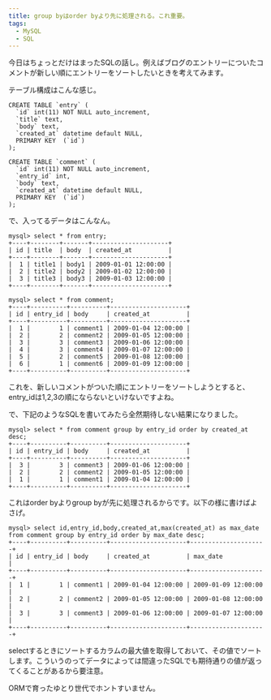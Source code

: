 ```yaml
---
title: group byはorder byより先に処理される。これ重要。
tags: 
  - MySQL
  - SQL
---
```


今日はちょっとだけはまったSQLの話し。例えばブログのエントリーについたコメントが新しい順にエントリーをソートしたいときを考えてみます。

テーブル構成はこんな感じ。

    CREATE TABLE `entry` (
      `id` int(11) NOT NULL auto_increment,
      `title` text,
      `body` text,
      `created_at` datetime default NULL,
      PRIMARY KEY  (`id`)
    );

    CREATE TABLE `comment` (
      `id` int(11) NOT NULL auto_increment,
      `entry_id` int,
      `body` text,
      `created_at` datetime default NULL,
      PRIMARY KEY  (`id`)
    );

で、入ってるデータはこんなん。

    mysql> select * from entry;
    +----+--------+-------+---------------------+
    | id | title  | body  | created_at          |
    +----+--------+-------+---------------------+
    |  1 | title1 | body1 | 2009-01-01 12:00:00 | 
    |  2 | title2 | body2 | 2009-01-02 12:00:00 | 
    |  3 | title3 | body3 | 2009-01-03 12:00:00 | 
    +----+--------+-------+---------------------+

    mysql> select * from comment;
    +----+----------+----------+---------------------+
    | id | entry_id | body     | created_at          |
    +----+----------+----------+---------------------+
    |  1 |        1 | comment1 | 2009-01-04 12:00:00 | 
    |  2 |        2 | comment2 | 2009-01-05 12:00:00 | 
    |  3 |        3 | comment3 | 2009-01-06 12:00:00 | 
    |  4 |        3 | comment4 | 2009-01-07 12:00:00 | 
    |  5 |        2 | comment5 | 2009-01-08 12:00:00 | 
    |  6 |        1 | comment6 | 2009-01-09 12:00:00 | 
    +----+----------+----------+---------------------+

これを、新しいコメントがついた順にエントリーをソートしようとすると、entry_idは1,2,3の順にならないといけないですよね。

で、下記のようなSQLを書いてみたら全然期待しない結果になりました。

    mysql> select * from comment group by entry_id order by created_at desc; 
    +----+----------+----------+---------------------+
    | id | entry_id | body     | created_at          |
    +----+----------+----------+---------------------+
    |  3 |        3 | comment3 | 2009-01-06 12:00:00 | 
    |  2 |        2 | comment2 | 2009-01-05 12:00:00 | 
    |  1 |        1 | comment1 | 2009-01-04 12:00:00 | 
    +----+----------+----------+---------------------+

これはorder byよりgroup byが先に処理されるからです。以下の様に書けばよさげ。

    mysql> select id,entry_id,body,created_at,max(created_at) as max_date from comment group by entry_id order by max_date desc;
    +----+----------+----------+---------------------+---------------------+
    | id | entry_id | body     | created_at          | max_date            |
    +----+----------+----------+---------------------+---------------------+
    |  1 |        1 | comment1 | 2009-01-04 12:00:00 | 2009-01-09 12:00:00 | 
    |  2 |        2 | comment2 | 2009-01-05 12:00:00 | 2009-01-08 12:00:00 | 
    |  3 |        3 | comment3 | 2009-01-06 12:00:00 | 2009-01-07 12:00:00 | 
    +----+----------+----------+---------------------+---------------------+

selectするときにソートするカラムの最大値を取得しておいて、その値でソートします。こういうのってデータによっては間違ったSQLでも期待通りの値が返ってくることがあるから要注意。

ORMで育ったゆとり世代でホントすいません。
